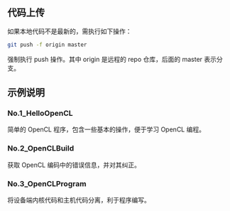 ## 代码上传
如果本地代码不是最新的，需执行如下操作：

```bash
git push -f origin master
```

强制执行 push 操作。其中 origin 是远程的 repo 仓库，后面的 master 表示分支。

## 示例说明
### No.1_HelloOpenCL
简单的 OpenCL 程序，包含一些基本的操作，便于学习 OpenCL 编程。

### No.2_OpenCLBuild
获取 OpenCL 编码中的错误信息，并对其纠正。

### No.3_OpenCLProgram
将设备端内核代码和主机代码分离，利于程序编写。



